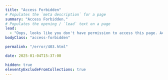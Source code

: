 ```yaml
---
title: "Access Forbidden"
# Populates the `meta description` for a page
summary: "Access Forbidden."
# Populates the opening / `lead` text on a page
lead:
  - "Oops, looks like you don't have permission to access this page. Access is forbidden."
bodyClass: "access-forbidden"

permalink: "/error/403.html"

date: 2025-01-04T15:37:00

hidden: true
eleventyExcludeFromCollections: true
---
```

